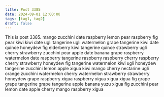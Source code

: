 ```yaml
---
title: Post 3385
date: 2024-09-01 12:00:00
tags: [tag1, tag2]
draft: false
---
```

This is post 3385.
mango
zucchini
date
raspberry
lemon
pear
raspberry
fig
pear
kiwi
kiwi
date
ugli
tangerine
ugli
watermelon
grape
tangerine
kiwi
date
quince
honeydew
fig
elderberry
kiwi
tangerine
quince
strawberry
ugli
cherry
strawberry
zucchini
pear
apple
date
banana
grape
raspberry
watermelon
date
raspberry
tangerine
raspberry
raspberry
cherry
raspberry
cherry
strawberry
honeydew
fig
tangerine
watermelon
kiwi
ugli
honeydew
tangerine
zucchini
lemon
apple
xigua
kiwi
mango
cherry
nectarine
ugli
orange
zucchini
watermelon
cherry
watermelon
strawberry
strawberry
honeydew
grape
raspberry
xigua
raspberry
xigua
xigua
xigua
fig
grape
grape
tangerine
grape
tangerine
apple
banana
yuzu
xigua
fig
zucchini
pear
lemon
date
apple
cherry
mango
raspberry
xigua

